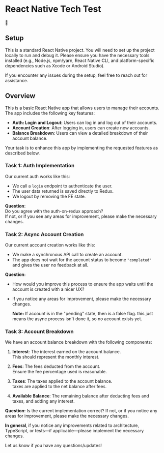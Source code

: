 # React Native Tech Test

👋

## Setup

This is a standard React Native project. You will need to set up the project locally to run and debug it. Please ensure you have the necessary tools installed (e.g., Node.js, npm/yarn, React Native CLI, and platform-specific dependencies such as Xcode or Android Studio).

If you encounter any issues during the setup, feel free to reach out for assistance.

## Overview

This is a basic React Native app that allows users to manage their accounts. The app includes the following key features:

- **Auth: Login and Logout**: Users can log in and log out of their accounts.
- **Account Creation**: After logging in, users can create new accounts.
- **Balance Breakdown**: Users can view a detailed breakdown of their account balance.

Your task is to enhance this app by implementing the requested features as described below.

### Task 1: Auth Implementation

Our current auth works like this:

- We call a `login` endpoint to authenticate the user.
- The user data returned is saved directly to Redux.
- We logout by removing the FE state.

**Question:**  
Do you agree with the auth-on-redux approach?  
If not, or if you see any areas for improvement, please make the necessary changes.

### Task 2: Async Account Creation

Our current account creation works like this:

- We make a synchronous API call to create an account.
- The app does not wait for the account status to become `"completed"` and gives the user no feedback at all.

**Question:**

- How would you improve this process to ensure the app waits until the account is created with a nicer UX?
- If you notice any areas for improvement, please make the necessary changes.

  **Note:**
  If account is in the "pending" state, then is a false flag. this just means the async process isn't done it, so no account exists yet.

### Task 3: Account Breakdown

We have an account balance breakdown with the following components:

1. **Interest**: The interest earned on the account balance.  
   This should represent the monthly interest.

2. **Fees**: The fees deducted from the account.  
   Ensure the fee percentage used is reasonable.

3. **Taxes**: The taxes applied to the account balance.  
   taxes are applied to the net balance after fees.

4. **Available Balance**: The remaining balance after deducting fees and taxes, and adding any interest.

**Question:** Is the current implementation correct? If not, or if you notice any areas for improvement, please make the necessary changes.

**In general**, if you notice any improvements related to architecture, TypeScript, or tests—if applicable—please implement the necessary changes.

Let us know if you have any questions/updates!
